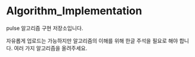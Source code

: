 # Algorithm_Implementation

pulse 알고리즘 구현 저장소입니다.

자유롭게 업로드는 가능하지만 알고리즘의 이해를 위해 한글 주석을 필요로 해야 합니다. 여러 가지 알고리즘을 올려주세요.
